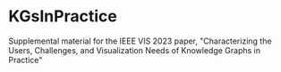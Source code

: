 # KGsInPractice
Supplemental material for the IEEE VIS 2023 paper, "Characterizing the Users, Challenges, and Visualization Needs of Knowledge Graphs in Practice"
